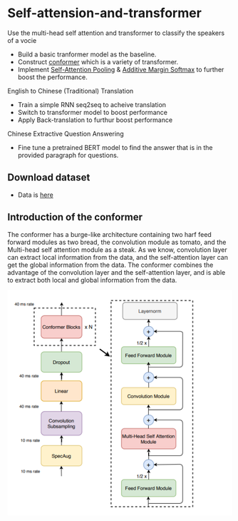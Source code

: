 # Self-attension-and-transformer

Use the multi-head self attention and transformer to classify the speakers of a vocie

- Build a basic tranformer model as the baseline.
- Construct [conformer](https://arxiv.org/abs/2005.08100) which is a variety of transformer. 
- Implement [Self-Attention Pooling](https://arxiv.org/pdf/2008.01077v1.pdf) & [Additive Margin Softmax](https://arxiv.org/pdf/1801.05599.pdf) to further boost the performance.


English to Chinese (Traditional) Translation

- Train a simple RNN seq2seq to acheive translation
- Switch to transformer model to boost performance
- Apply Back-translation to furthur boost performance

Chinese Extractive Question Answering
- Fine tune a pretrained BERT model to find the answer that is in the provided paragraph for questions.
 
## Download dataset
- Data is [here](https://drive.google.com/drive/folders/1vI1kuLB-q1VilIftiwnPOCAeOOFfBZge?usp=sharing)

## Introduction of the conformer

The conformer has a burge-like architecture containing two harf feed forward modules as two bread, the convolution module as tomato, and the Multi-head self attention module as a steak. As we know, convolution layer can extract local information from the data, and the self-attention layer can get the global information from the data. 
The conformer combines the advantage of the convolution layer and the self-attention layer, and is able to extract both local and global information from the data.

![Architecture of Conformer](https://github.com/Yejiong/Self-attension-and-transformer/blob/main/conformer.PNG)
